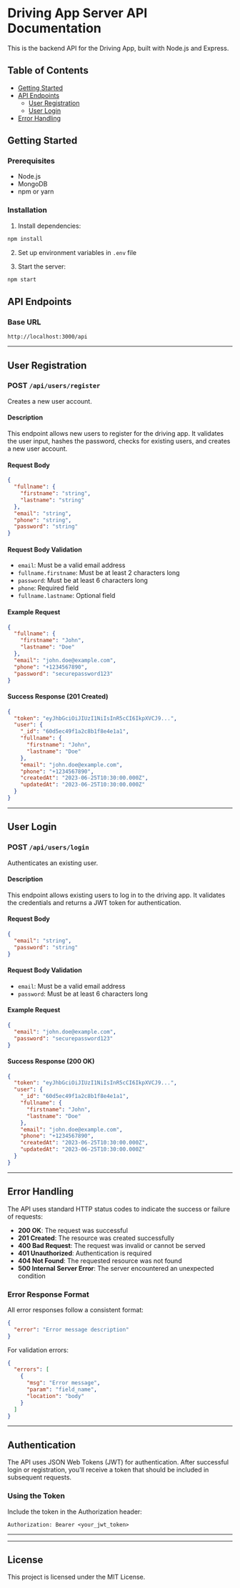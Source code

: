 # Driving App Server API Documentation

This is the backend API for the Driving App, built with Node.js and Express.

## Table of Contents
- [Getting Started](#getting-started)
- [API Endpoints](#api-endpoints)
  - [User Registration](#user-registration)
  - [User Login](#user-login)
- [Error Handling](#error-handling)

## Getting Started

### Prerequisites
- Node.js
- MongoDB
- npm or yarn

### Installation
1. Install dependencies:
```bash
npm install
```

2. Set up environment variables in `.env` file

3. Start the server:
```bash
npm start
```

## API Endpoints

### Base URL
```
http://localhost:3000/api
```

---

## User Registration

### POST `/api/users/register`

Creates a new user account.

#### Description
This endpoint allows new users to register for the driving app. It validates the user input, hashes the password, checks for existing users, and creates a new user account.

#### Request Body
```json
{
  "fullname": {
    "firstname": "string",
    "lastname": "string"
  },
  "email": "string",
  "phone": "string",
  "password": "string"
}
```

#### Request Body Validation
- `email`: Must be a valid email address
- `fullname.firstname`: Must be at least 2 characters long
- `password`: Must be at least 6 characters long
- `phone`: Required field
- `fullname.lastname`: Optional field

#### Example Request
```json
{
  "fullname": {
    "firstname": "John",
    "lastname": "Doe"
  },
  "email": "john.doe@example.com",
  "phone": "+1234567890",
  "password": "securepassword123"
}
```

#### Success Response (201 Created)
```json
{
  "token": "eyJhbGciOiJIUzI1NiIsInR5cCI6IkpXVCJ9...",
  "user": {
    "_id": "60d5ec49f1a2c8b1f8e4e1a1",
    "fullname": {
      "firstname": "John",
      "lastname": "Doe"
    },
    "email": "john.doe@example.com",
    "phone": "+1234567890",
    "createdAt": "2023-06-25T10:30:00.000Z",
    "updatedAt": "2023-06-25T10:30:00.000Z"
  }
}
```


---

## User Login

### POST `/api/users/login`

Authenticates an existing user.

#### Description
This endpoint allows existing users to log in to the driving app. It validates the credentials and returns a JWT token for authentication.

#### Request Body
```json
{
  "email": "string",
  "password": "string"
}
```

#### Request Body Validation
- `email`: Must be a valid email address
- `password`: Must be at least 6 characters long

#### Example Request
```json
{
  "email": "john.doe@example.com",
  "password": "securepassword123"
}
```

#### Success Response (200 OK)
```json
{
  "token": "eyJhbGciOiJIUzI1NiIsInR5cCI6IkpXVCJ9...",
  "user": {
    "_id": "60d5ec49f1a2c8b1f8e4e1a1",
    "fullname": {
      "firstname": "John",
      "lastname": "Doe"
    },
    "email": "john.doe@example.com",
    "phone": "+1234567890",
    "createdAt": "2023-06-25T10:30:00.000Z",
    "updatedAt": "2023-06-25T10:30:00.000Z"
  }
}
```


---

## Error Handling

The API uses standard HTTP status codes to indicate the success or failure of requests:

- **200 OK**: The request was successful
- **201 Created**: The resource was created successfully
- **400 Bad Request**: The request was invalid or cannot be served
- **401 Unauthorized**: Authentication is required
- **404 Not Found**: The requested resource was not found
- **500 Internal Server Error**: The server encountered an unexpected condition

### Error Response Format

All error responses follow a consistent format:

```json
{
  "error": "Error message description"
}
```

For validation errors:
```json
{
  "errors": [
    {
      "msg": "Error message",
      "param": "field_name",
      "location": "body"
    }
  ]
}
```

---

## Authentication

The API uses JSON Web Tokens (JWT) for authentication. After successful login or registration, you'll receive a token that should be included in subsequent requests.

### Using the Token

Include the token in the Authorization header:
```
Authorization: Bearer <your_jwt_token>
```

---


---

## License

This project is licensed under the MIT License.
